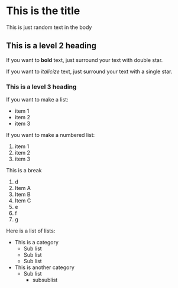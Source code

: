 # This is the title

This is just random text in the body

## This is a level 2 heading

If you want to **bold** text, just surround your text with double star. 

If you want to *italicize* text, just surround your text with a single star. 

### This is a level 3 heading

If you want to make a list: 

- item 1
- item 2
- item 3

If you want to make a numbered list: 

1. item 1
2. item 2
3. item 3

This is a break

1. d
1. Item A
1. Item B
1. Item C
1. e
1. f
1. g

Here is a list of lists: 
- This is a category
  - Sub list
  - Sub list
  - Sub list
- This is another category 
  - Sub list
    - subsublist
